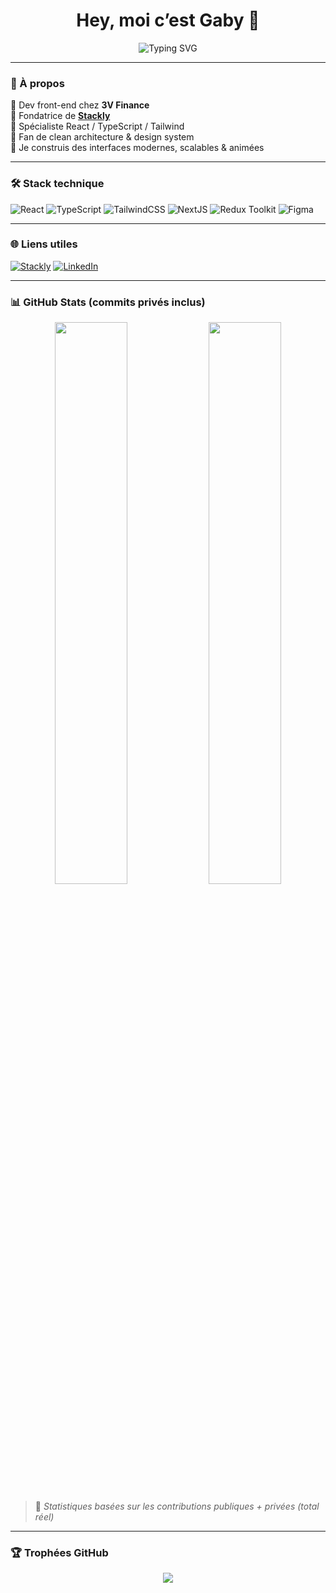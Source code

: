 <h1 align="center">Hey, moi c’est Gaby 👋</h1>

<p align="center">
  <img src="https://readme-typing-svg.demolab.com?font=Fira+Code&size=24&pause=1000&center=true&vCenter=true&width=435&lines=Dev+Front-End+chez+3V+Finance;Fondatrice+de+Stackly;React+%2B+TypeScript+Lover;UI+modulaire+%F0%9F%94%A5" alt="Typing SVG" />
</p>

---

### 🧠 À propos

💼 Dev front-end chez **3V Finance**  
🚀 Fondatrice de [**Stackly**](https://stacklyweb.com)  
🎯 Spécialiste React / TypeScript / Tailwind  
🧠 Fan de clean architecture & design system  
💫 Je construis des interfaces modernes, scalables & animées

---

### 🛠️ Stack technique

![React](https://img.shields.io/badge/React-20232A?style=for-the-badge&logo=react&logoColor=61DAFB)
![TypeScript](https://img.shields.io/badge/TypeScript-2F74C0?style=for-the-badge&logo=typescript&logoColor=white)
![TailwindCSS](https://img.shields.io/badge/TailwindCSS-0EA5E9?style=for-the-badge&logo=tailwind-css&logoColor=white)
![NextJS](https://img.shields.io/badge/Next.js-000000?style=for-the-badge&logo=next.js&logoColor=white)
![Redux Toolkit](https://img.shields.io/badge/Redux_Toolkit-593D88?style=for-the-badge&logo=redux&logoColor=white)
![Figma](https://img.shields.io/badge/Figma-black?style=for-the-badge&logo=figma&logoColor=white)

---

### 🌐 Liens utiles

[![Stackly](https://img.shields.io/badge/🌐-stacklyweb.com-000000?style=for-the-badge)](https://stacklyweb.com)
[![LinkedIn](https://img.shields.io/badge/-LinkedIn-0A66C2?style=for-the-badge&logo=linkedin&logoColor=white)](https://linkedin.com/in/gabrielc0)

---

### 📊 GitHub Stats (commits privés inclus)

<div align="center">
  <img src="https://gaby-github-stats-gl6ltwiha-gabys-projects-ef33f8e1.vercel.app/api?username=GabrielC0&show_icons=true&theme=tokyonight&count_private=true&cache_seconds=1800" width="48%" />
  <img src="https://gaby-github-stats-gl6ltwiha-gabys-projects-ef33f8e1.vercel.app/api/top-langs/?username=GabrielC0&layout=compact&theme=tokyonight&cache_seconds=1800" width="48%" />
</div>

> 📝 *Statistiques basées sur les contributions publiques + privées (total réel)*

---

### 🏆 Trophées GitHub

<p align="center">
  <img src="https://github-profile-trophy.vercel.app/?username=GabrielC0&theme=darkhub&no-frame=true&row=1&column=7" />
</p>
